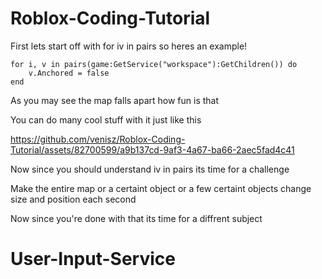 # Roblox-Coding-Tutorial
First lets start off with for iv in pairs so heres an example!


```
for i, v in pairs(game:GetService("workspace"):GetChildren()) do
    v.Anchored = false
end
```
As you may see the map falls apart how fun is that

You can do many cool stuff with it just like this

https://github.com/venisz/Roblox-Coding-Tutorial/assets/82700599/a9b137cd-9af3-4a67-ba66-2aec5fad4c41

Now since you should understand iv in pairs its time for a challenge

Make the entire map or a certaint object or a few certaint objects change size and position each second

Now since you're done with that its time for a diffrent subject

# User-Input-Service
